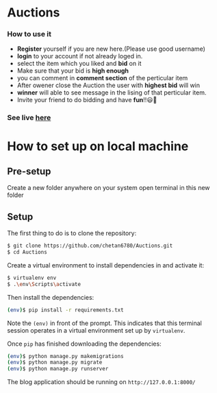 # Auctions
### How to use it
- **Register** yourself if you are new here.(Please use good username)
- **login** to your account if not already loged in.
- select the item which you liked and **bid** on it 
- Make sure that your bid is **high enough**
- you can comment in **comment section** of the perticular item 
- After owener close the Auction the user with **highest bid** will win
- **winner** will able to see message in the lising of that perticular item.
- Invite your friend to do bidding and have **fun**!!😃🤟 

### See  live <a href="https://auctionscom.herokuapp.com/">here</a>

# How to set up on local machine

## Pre-setup
Create a new folder anywhere on your system
open terminal in this new folder

## Setup

The first thing to do is to clone the repository:

```sh
$ git clone https://github.com/chetan6780/Auctions.git
$ cd Auctions
```

Create a virtual environment to install dependencies in and activate it:

```sh
$ virtualenv env
$ .\env\Scripts\activate
```

Then install the dependencies:

```sh
(env)$ pip install -r requirements.txt
```
Note the `(env)` in front of the prompt. This indicates that this terminal
session operates in a virtual environment set up by `virtualenv`.

Once `pip` has finished downloading the dependencies:
```sh
(env)$ python manage.py makemigrations
(env)$ python manage.py migrate
(env)$ python manage.py runserver
```
The blog application should be running on `http://127.0.0.1:8000/`